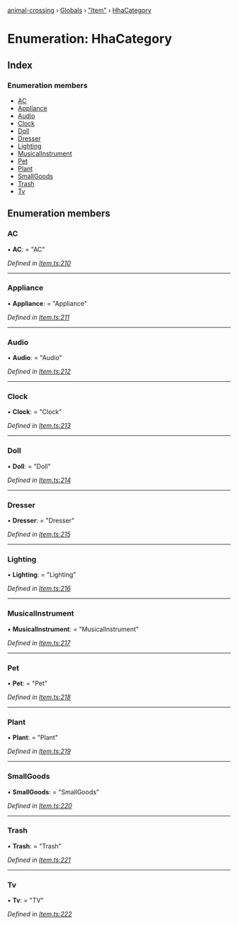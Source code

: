 [animal-crossing](../README.md) › [Globals](../globals.md) › ["Item"](../modules/_item_.md) › [HhaCategory](_item_.hhacategory.md)

# Enumeration: HhaCategory

## Index

### Enumeration members

* [AC](_item_.hhacategory.md#ac)
* [Appliance](_item_.hhacategory.md#appliance)
* [Audio](_item_.hhacategory.md#audio)
* [Clock](_item_.hhacategory.md#clock)
* [Doll](_item_.hhacategory.md#doll)
* [Dresser](_item_.hhacategory.md#dresser)
* [Lighting](_item_.hhacategory.md#lighting)
* [MusicalInstrument](_item_.hhacategory.md#musicalinstrument)
* [Pet](_item_.hhacategory.md#pet)
* [Plant](_item_.hhacategory.md#plant)
* [SmallGoods](_item_.hhacategory.md#smallgoods)
* [Trash](_item_.hhacategory.md#trash)
* [Tv](_item_.hhacategory.md#tv)

## Enumeration members

###  AC

• **AC**: = "AC"

*Defined in [Item.ts:210](https://github.com/Norviah/animal-crossing/blob/7dc871b/module/types/Item.ts#L210)*

___

###  Appliance

• **Appliance**: = "Appliance"

*Defined in [Item.ts:211](https://github.com/Norviah/animal-crossing/blob/7dc871b/module/types/Item.ts#L211)*

___

###  Audio

• **Audio**: = "Audio"

*Defined in [Item.ts:212](https://github.com/Norviah/animal-crossing/blob/7dc871b/module/types/Item.ts#L212)*

___

###  Clock

• **Clock**: = "Clock"

*Defined in [Item.ts:213](https://github.com/Norviah/animal-crossing/blob/7dc871b/module/types/Item.ts#L213)*

___

###  Doll

• **Doll**: = "Doll"

*Defined in [Item.ts:214](https://github.com/Norviah/animal-crossing/blob/7dc871b/module/types/Item.ts#L214)*

___

###  Dresser

• **Dresser**: = "Dresser"

*Defined in [Item.ts:215](https://github.com/Norviah/animal-crossing/blob/7dc871b/module/types/Item.ts#L215)*

___

###  Lighting

• **Lighting**: = "Lighting"

*Defined in [Item.ts:216](https://github.com/Norviah/animal-crossing/blob/7dc871b/module/types/Item.ts#L216)*

___

###  MusicalInstrument

• **MusicalInstrument**: = "MusicalInstrument"

*Defined in [Item.ts:217](https://github.com/Norviah/animal-crossing/blob/7dc871b/module/types/Item.ts#L217)*

___

###  Pet

• **Pet**: = "Pet"

*Defined in [Item.ts:218](https://github.com/Norviah/animal-crossing/blob/7dc871b/module/types/Item.ts#L218)*

___

###  Plant

• **Plant**: = "Plant"

*Defined in [Item.ts:219](https://github.com/Norviah/animal-crossing/blob/7dc871b/module/types/Item.ts#L219)*

___

###  SmallGoods

• **SmallGoods**: = "SmallGoods"

*Defined in [Item.ts:220](https://github.com/Norviah/animal-crossing/blob/7dc871b/module/types/Item.ts#L220)*

___

###  Trash

• **Trash**: = "Trash"

*Defined in [Item.ts:221](https://github.com/Norviah/animal-crossing/blob/7dc871b/module/types/Item.ts#L221)*

___

###  Tv

• **Tv**: = "TV"

*Defined in [Item.ts:222](https://github.com/Norviah/animal-crossing/blob/7dc871b/module/types/Item.ts#L222)*
